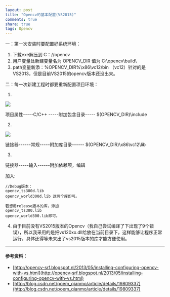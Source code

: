 ```yaml
---
layout: post
title: "Opencv的基本配置(VS2015)"
comments: true
share: true
tags: Opencv
---
```


一：第一次安装时要配置好系统环境：

1. 下载exe解压到 C：//opencv
2. 用户变量处新建变量名为 OPENCV_DIR 值为 C:\opencv\build\ 
3. path变量新添：%OPENCV_DIR%\x86\vc12\bin （vc12）针对的是VS2013，但是目前VS2015的opencv版本还没出来。

二：每一次新建工程时都要重新配置项目环境：

1. 

![](http://2.bp.blogspot.com/-81friHTt_-U/UZ8bHMO1beI/AAAAAAAAAWQ/R2jDcOpAMtc/s640/configure+1.png)

项目属性-----C/C++ -----附加包含目录----- $(OPENCV_DIR)\include

2.

![](http://4.bp.blogspot.com/-jLr3Gg564eg/UZ8cWPfjo3I/AAAAAAAAAWg/hsI1pjRHDyg/s640/configure+2.png)

链接器------常规-----附加库目录------ $(OPENCV_DIR)\x86\vc12\lib

3.

链接器-----输入------附加依赖项，编辑

加入:


	//Debug版本：
	opencv_ts300d.lib
	opencv_world300d.lib 这两个库即可。

	若想用release版本的库，添加
	opencv_ts300.lib
	opencv_world300.lib即可。

4. 由于目前没有VS2015版本的Opencv（我自己尝试编译了下出现了9个错误），所以我采用的是把vs120xx.dll给放在当前目录下，这样能够让程序正常运行，具体还得等未来出了vs2015版本的库才能方便使用。




---
####  参考资料：  ####
- [http://opencv-srf.blogspot.nl/2013/05/installing-configuring-opencv-with-vs.html](http://opencv-srf.blogspot.nl/2013/05/installing-configuring-opencv-with-vs.html)
- [http://blog.csdn.net/poem_qianmo/article/details/19809337](http://blog.csdn.net/poem_qianmo/article/details/19809337)
